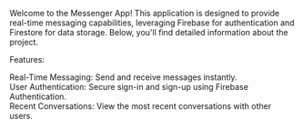 Welcome to the Messenger App! This application is designed to provide real-time messaging capabilities, leveraging Firebase for authentication and Firestore for data storage. Below, you'll find detailed information about the project.

Features:

Real-Time Messaging: Send and receive messages instantly.    
User Authentication: Secure sign-in and sign-up using Firebase Authentication.  
Recent Conversations: View the most recent conversations with other users.   


